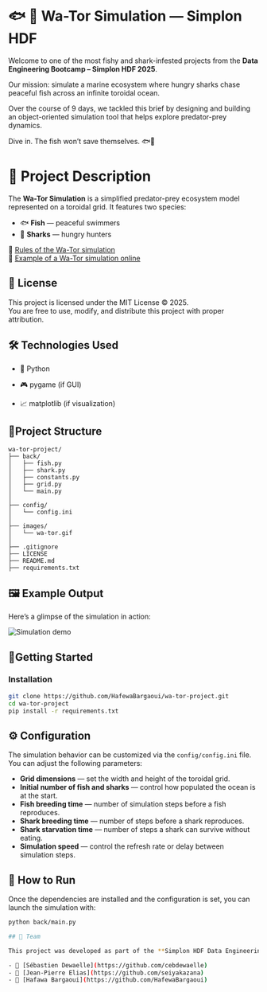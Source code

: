 # 🐟 🦈 Wa-Tor Simulation —  Simplon HDF
  

Welcome to one of the most fishy and shark-infested projects from the **Data Engineering Bootcamp – Simplon HDF 2025**.  

Our mission: simulate a marine ecosystem where hungry sharks chase peaceful fish across an infinite toroidal ocean.

Over the course of 9 days, we tackled this brief by designing and building an object-oriented simulation tool that helps explore predator-prey dynamics.

Dive in. The fish won’t save themselves. 🐟🦈
  
  
# 📌 Project Description  
  
The **Wa-Tor Simulation** is a simplified predator-prey ecosystem model represented on a toroidal grid. It features two species:  
- 🐟 **Fish** — peaceful swimmers  
- 🦈 **Sharks** — hungry hunters  
  
🔗 [Rules of the Wa-Tor simulation](https://en.wikipedia.org/wiki/Wa-Tor#Rules)  
🔗 [Example of a Wa-Tor simulation online](https://wa-tor.saidone.org/)


## 📜 License  
  
This project is licensed under the MIT License ©️ 2025.  
You are free to use, modify, and distribute this project with proper attribution.  
  
## 🛠️ Technologies Used  
  
-   🐍 Python
  
- 🎮 pygame (if GUI)  
  
-   📈  matplotlib (if visualization)  

## 📁Project Structure  
  
```
wa-tor-project/
├── back/
│   ├── fish.py
│   ├── shark.py
│   ├── constants.py
│   ├── grid.py
│   └── main.py
│
├── config/
│   └── config.ini
│
├── images/
│   └── wa-tor.gif
│
├── .gitignore
├── LICENSE
├── README.md
├── requirements.txt
```
  
  
## 🖼️ Example Output  
  
Here’s a glimpse of the simulation in action:  
  

![Simulation demo](images/wa-tor.gif)
  
  
## 🚀Getting Started  
  
### Installation  
  
```bash  
git clone https://github.com/HafewaBargaoui/wa-tor-project.git
cd wa-tor-project
pip install -r requirements.txt
```
## ⚙️ Configuration

The simulation behavior can be customized via the `config/config.ini` file. You can adjust the following parameters:

- **Grid dimensions** — set the width and height of the toroidal grid.  
- **Initial number of fish and sharks** — control how populated the ocean is at the start.  
- **Fish breeding time** — number of simulation steps before a fish reproduces.  
- **Shark breeding time** — number of steps before a shark reproduces.  
- **Shark starvation time** — number of steps a shark can survive without eating.  
- **Simulation speed** — control the refresh rate or delay between simulation steps.

## 🧪 How to Run

Once the dependencies are installed and the configuration is set, you can launch the simulation with:

```bash
python back/main.py

## 👥 Team

This project was developed as part of the **Simplon HDF Data Engineering Bootcamp 2025** by a team of 3 apprenants:

- 🔗 [Sébastien Dewaelle](https://github.com/cebdewaelle)
- 🔗 [Jean-Pierre Elias](https://github.com/seiyakazana)
- 🔗 [Hafawa Bargaoui](https://github.com/HafewaBargaoui)

